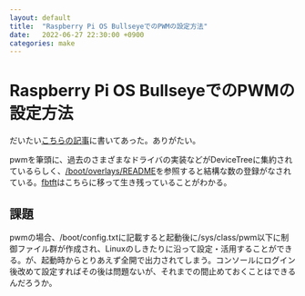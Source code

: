```yaml
---
layout: default
title:  "Raspberry Pi OS BullseyeでのPWMの設定方法"
date:   2022-06-27 22:30:00 +0900
categories: make
---
```


# Raspberry Pi OS BullseyeでのPWMの設定方法

だいたい[こちらの記事](https://heavymoon.org/2021/09/11/raspberrypi-pwm-mx1508/)に書いてあった。ありがたい。

pwmを筆頭に、過去のさまざまなドライバの実装などがDeviceTreeに集約されているらしく、[/boot/overlays/README](https://github.com/raspberrypi/firmware/blob/master/boot/overlays/README)を参照すると結構な数の登録がなされている。[fbtft](https://github.com/raspberrypi/firmware/blob/cbcefbc87a72458406c924f44d2525fe76470efb/boot/overlays/README#L912)はこちらに移って生き残っていることがわかる。

## 課題

pwmの場合、/boot/config.txtに記載すると起動後に/sys/class/pwm以下に制御ファイル群が作成され、Linuxのしきたりに沿って設定・活用することができる。が、起動時からとりあえず全開で出力されてしまう。コンソールにログイン後改めて設定すればその後は問題ないが、それまでの間止めておくことはできるんだろうか。
